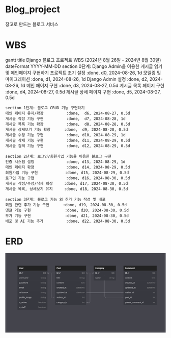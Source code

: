 # Blog_project
장고로 만드는 블로그 서비스


# WBS
gantt
    title Django 블로그 프로젝트 WBS (2024년 8월 26일 - 2024년 8월 30일)
    dateFormat  YYYY-MM-DD
    section 0단계: Django Admin을 이용한 게시글 읽기 및 메인페이지 구현하기
    프로젝트 초기 설정             :done,  d0, 2024-08-26, 1d
    모델링 및 마이그레이션         :done,  d1, 2024-08-26, 1d
    Django Admin 설정             :done,  d2, 2024-08-26, 1d
    메인 페이지 구현               :done,  d3, 2024-08-27, 0.5d
    게시글 목록 페이지 구현         :done,  d4, 2024-08-27, 0.5d
    게시글 상세 페이지 구현         :done,  d5, 2024-08-27, 0.5d

    section 1단계: 블로그 CRUD 기능 구현하기
    메인 페이지 유지/확장          :done,  d6, 2024-08-27, 0.5d
    게시글 작성 기능 구현          :done,  d7, 2024-08-28, 1d
    게시글 목록 기능 확장          :done,  d8, 2024-08-28, 0.5d
    게시글 상세보기 기능 확장      :done,  d9, 2024-08-28, 0.5d
    게시글 수정 기능 구현          :done, d10, 2024-08-29, 1d
    게시글 삭제 기능 구현          :done, d11, 2024-08-29, 0.5d
    게시글 검색 기능 구현          :done, d12, 2024-08-29, 0.5d

    section 2단계: 로그인/회원가입 기능을 이용한 블로그 구현
    인증 시스템 설정              :done, d13, 2024-08-29, 1d
    메인 페이지 확장              :done, d14, 2024-08-29, 0.5d
    회원가입 기능 구현            :done, d15, 2024-08-29, 0.5d
    로그인 기능 구현              :done, d16, 2024-08-30, 0.5d
    게시글 작성/수정/삭제 확장     :done, d17, 2024-08-30, 0.5d
    게시글 목록, 상세보기 유지     :done, d18, 2024-08-30, 0.5d

    section 3단계: 블로그 기능 외 추가 기능 작성 및 배포
    회원 관련 추가 기능 구현      :done, d19, 2024-08-30, 0.5d
    댓글 기능 구현               :done, d20, 2024-08-30, 0.5d
    부가 기능 구현               :done, d21, 2024-08-30, 0.5d
    배포 및 AI 기능 추가          :done, d22, 2024-08-30, 0.5d


# ERD
![alt text](image.png)